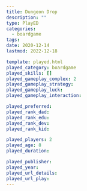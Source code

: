```yaml
---
title: Dungeon Drop
description: ""
type: PlayED
categories:
  - boardgame
tags:
date: 2020-12-14
lastmod: 2022-12-18

template: played.html
played_category: boardgame
played_skills: []
played_gameplay_complex: 2
played_gameplay_strategy: 
played_gameplay_luck: 
played_gameplay_interaction: 

played_preferred: 
played_rank_dad: 
played_rank_edu: 
played_rank_dev: 
played_rank_kid: 

played_players: 2
played_age: 8
played_duration: 

played_publisher: 
played_year: 
played_url_details: 
played_url_play: 
---
```

